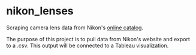 # nikon_lenses
Scraping camera lens data from Nikon's [online catalog](http://www.nikonusa.com/en/nikon-products/camera-lenses/all-lenses/index.page).

The purpose of this project is to pull data from Nikon's website and export to a .csv. This output will be connected to a Tableau visualization.
